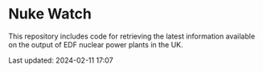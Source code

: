 # Nuke Watch

This repository includes code for retrieving the latest information available on the output of EDF nuclear power plants in the UK.

Last updated: 2024-02-11 17:07